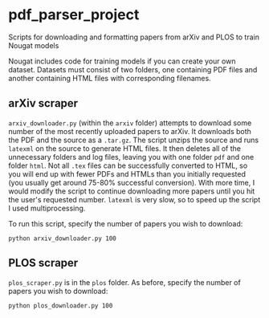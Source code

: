 # pdf_parser_project
Scripts for downloading and formatting papers from arXiv and PLOS to train Nougat models

Nougat includes code for training models if you can create your own dataset. Datasets must consist of two folders, one containing PDF files and another containing HTML files with corresponding filenames.

## arXiv scraper

`arxiv_downloader.py` (within the `arxiv` folder) attempts to download some number of the most recently uploaded papers to arXiv. It downloads both the PDF and the source as a `.tar.gz`. The script unzips the source and runs `latexml` on the source to generate HTML files. It then deletes all of the unnecessary folders and log files, leaving you with one folder `pdf` and one folder `html`. Not all `.tex` files can be successfully converted to HTML, so you will end up with fewer PDFs and HTMLs than you initially requested (you usually get around 75-80% successful conversion). With more time, I would modify the script to continue downloading more papers until you hit the user's requested number. `latexml` is very slow, so to speed up the script I used multiprocessing.

To run this script, specify the number of papers you wish to download:

```
python arxiv_downloader.py 100
```

## PLOS scraper

`plos_scraper.py` is in the `plos` folder. As before, specify the number of papers you wish to download:
```
python plos_downloader.py 100
```
